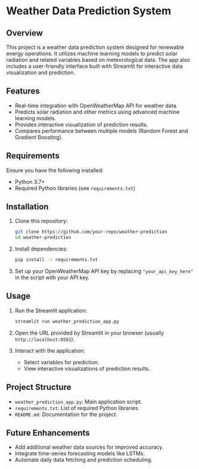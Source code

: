 # Weather Data Prediction System

## Overview
This project is a weather data prediction system designed for renewable energy operations. It utilizes machine learning models to predict solar radiation and related variables based on meteorological data. The app also includes a user-friendly interface built with Streamlit for interactive data visualization and prediction.

## Features
- Real-time integration with OpenWeatherMap API for weather data.
- Predicts solar radiation and other metrics using advanced machine learning models.
- Provides interactive visualization of prediction results.
- Compares performance between multiple models (Random Forest and Gradient Boosting).

## Requirements
Ensure you have the following installed:
- Python 3.7+
- Required Python libraries (see `requirements.txt`)

## Installation
1. Clone this repository:
   ```bash
   git clone https://github.com/your-repo/weather-prediction
   cd weather-prediction
   ```

2. Install dependencies:
   ```bash
   pip install -r requirements.txt
   ```

3. Set up your OpenWeatherMap API key by replacing `"your_api_key_here"` in the script with your API key.

## Usage
1. Run the Streamlit application:
   ```bash
   streamlit run weather_prediction_app.py
   ```

2. Open the URL provided by Streamlit in your browser (usually `http://localhost:8501`).

3. Interact with the application:
   - Select variables for prediction.
   - View interactive visualizations of prediction results.

## Project Structure
- `weather_prediction_app.py`: Main application script.
- `requirements.txt`: List of required Python libraries.
- `README.md`: Documentation for the project.

## Future Enhancements
- Add additional weather data sources for improved accuracy.
- Integrate time-series forecasting models like LSTMs.
- Automate daily data fetching and prediction scheduling.
